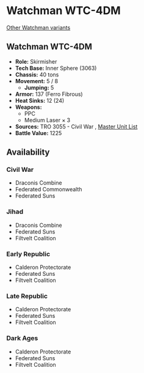 # Watchman WTC-4DM 

[Other Watchman variants](../watchman.md) 

## Watchman WTC-4DM 

- **Role:** Skirmisher 
- **Tech Base:** Inner Sphere (3063) 
- **Chassis:** 40 tons 
- **Movement:** 5 / 8 
  - **Jumping:** 5 
- **Armor:** 137 (Ferro Fibrous) 
- **Heat Sinks:** 12 (24) 
- **Weapons:** 
  - PPC 
  - Medium Laser × 3 
- **Sources:** TRO 3055 - Civil War , [Master Unit List](http://masterunitlist.info/Unit/Details/3533/watchman-wtc-4dm) 
- **Battle Value:** 1225 

## Availability 

### Civil War 

- Draconis Combine 
- Federated Commonwealth 
- Federated Suns 

### Jihad 

- Draconis Combine 
- Federated Suns 
- Filtvelt Coalition 

### Early Republic 

- Calderon Protectorate 
- Federated Suns 
- Filtvelt Coalition 

### Late Republic 

- Calderon Protectorate 
- Federated Suns 
- Filtvelt Coalition 

### Dark Ages 

- Calderon Protectorate 
- Federated Suns 
- Filtvelt Coalition 

